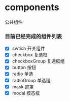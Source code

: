 # components
公共组件

### 目前已经完成的组件列表
+[X] swtich 开关组件
+[X] checkbox 复选框
+[X] checkboxGroup 复选框组
+[X] button 按钮
+[X] radio 单选
+[X] radioGroup 单选组
+[X] mask 遮罩
+[X] modal 模态框
